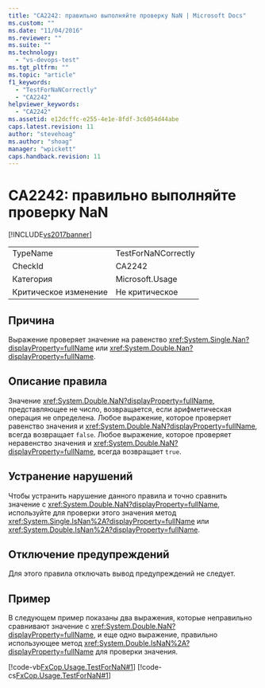 ```yaml
---
title: "CA2242: правильно выполняйте проверку NaN | Microsoft Docs"
ms.custom: ""
ms.date: "11/04/2016"
ms.reviewer: ""
ms.suite: ""
ms.technology: 
  - "vs-devops-test"
ms.tgt_pltfrm: ""
ms.topic: "article"
f1_keywords: 
  - "TestForNaNCorrectly"
  - "CA2242"
helpviewer_keywords: 
  - "CA2242"
ms.assetid: e12dcffc-e255-4e1e-8fdf-3c6054d44abe
caps.latest.revision: 11
author: "stevehoag"
ms.author: "shoag"
manager: "wpickett"
caps.handback.revision: 11
---
```

# CA2242: правильно выполняйте проверку NaN
[!INCLUDE[vs2017banner](../code-quality/includes/vs2017banner.md)]

|||  
|-|-|  
|TypeName|TestForNaNCorrectly|  
|CheckId|CA2242|  
|Категория|Microsoft.Usage|  
|Критическое изменение|Не критическое|  
  
## Причина  
 Выражение проверяет значение на равенство <xref:System.Single.Nan?displayProperty=fullName> или <xref:System.Double.Nan?displayProperty=fullName>.  
  
## Описание правила  
 Значение <xref:System.Double.NaN?displayProperty=fullName>, представляющее не число, возвращается, если арифметическая операция не определена.  Любое выражение, которое проверяет равенство значения и <xref:System.Double.NaN?displayProperty=fullName>, всегда возвращает `false`.  Любое выражение, которое проверяет неравенство значения и <xref:System.Double.NaN?displayProperty=fullName>, всегда возвращает `true`.  
  
## Устранение нарушений  
 Чтобы устранить нарушение данного правила и точно сравнить значение с <xref:System.Double.NaN?displayProperty=fullName>, используйте для проверки этого значения метод <xref:System.Single.IsNan%2A?displayProperty=fullName> или <xref:System.Double.IsNan%2A?displayProperty=fullName>.  
  
## Отключение предупреждений  
 Для этого правила отключать вывод предупреждений не следует.  
  
## Пример  
 В следующем пример показаны два выражения, которые неправильно сравнивают значение с <xref:System.Double.NaN?displayProperty=fullName>, и еще одно выражение, правильно использующее метод <xref:System.Double.IsNaN%2A?displayProperty=fullName> для проверки значения.  
  
 [!code-vb[FxCop.Usage.TestForNaN#1](../code-quality/codesnippet/VisualBasic/ca2242-test-for-nan-correctly_1.vb)]
 [!code-cs[FxCop.Usage.TestForNaN#1](../code-quality/codesnippet/CSharp/ca2242-test-for-nan-correctly_1.cs)]